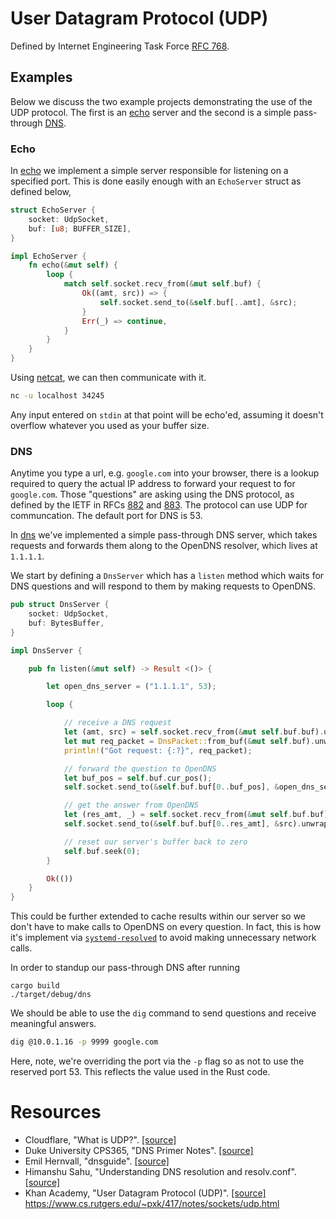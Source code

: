 # User Datagram Protocol (UDP)

Defined by Internet Engineering Task Force [RFC 768](https://tools.ietf.org/html/rfc768).


## Examples
Below we discuss the two example projects demonstrating the use of the UDP protocol. The first is an [echo](###echo) server and the second is a simple pass-through [DNS](###dns).

### Echo
In [echo](./echo) we implement a simple server responsible for listening on a specified port. This is done easily enough with an `EchoServer` struct as defined below,
```rust
struct EchoServer {
    socket: UdpSocket,
    buf: [u8; BUFFER_SIZE],
}

impl EchoServer {
    fn echo(&mut self) {
        loop {
            match self.socket.recv_from(&mut self.buf) {
                Ok((amt, src)) => {
                    self.socket.send_to(&self.buf[..amt], &src);        
                }
                Err(_) => continue,
            }
        }
    }
}
```
Using [netcat](http://netcat.sourceforge.net/), we can then communicate with it.
```bash
nc -u localhost 34245
```
Any input entered on `stdin` at that point will be echo'ed, assuming it doesn't overflow whatever you used as your buffer size.

### DNS
Anytime you type a url, e.g. `google.com` into your browser, there is a lookup required to query the actual IP address to forward your request to for `google.com`. Those "questions" are asking using the DNS protocol, as defined by the IETF in RFCs [882](https://tools.ietf.org/html/rfc882) and [883](https://tools.ietf.org/html/rfc883). The protocol can use UDP for communcation. The default port for DNS is 53.

In [dns](./dns) we've implemented a simple pass-through DNS server, which takes requests and forwards them along to the OpenDNS resolver, which lives at `1.1.1.1`.

We start by defining a `DnsServer` which has a `listen` method which waits for DNS questions and will respond to them by making requests to OpenDNS.
```rust
pub struct DnsServer {
    socket: UdpSocket,
    buf: BytesBuffer,
}

impl DnsServer {

    pub fn listen(&mut self) -> Result <()> {

        let open_dns_server = ("1.1.1.1", 53);

        loop {

            // receive a DNS request
            let (amt, src) = self.socket.recv_from(&mut self.buf.buf).unwrap();
            let mut req_packet = DnsPacket::from_buf(&mut self.buf).unwrap();
            println!("Got request: {:?}", req_packet);

            // forward the question to OpenDNS
            let buf_pos = self.buf.cur_pos();
            self.socket.send_to(&self.buf.buf[0..buf_pos], &open_dns_server).unwrap();

            // get the answer from OpenDNS
            let (res_amt, _) = self.socket.recv_from(&mut self.buf.buf)?;
            self.socket.send_to(&self.buf.buf[0..res_amt], &src).unwrap();

            // reset our server's buffer back to zero
            self.buf.seek(0);
        }

        Ok(())
    }
}
```
This could be further extended to cache results within our server so we don't have to make calls to OpenDNS on every question. In fact, this is how it's implement via [`systemd-resolved`](https://wiki.archlinux.org/index.php/Systemd-resolved) to avoid making unnecessary network calls.

In order to standup our pass-through DNS after running 
```
cargo build
./target/debug/dns 
```

We should be able to use the `dig` command to send questions and receive meaningful answers.
```bash
dig @10.0.1.16 -p 9999 google.com
```
Here, note, we're overriding the port via the `-p` flag so as not to use the reserved port 53. This reflects the value used in the Rust code.

# Resources
* Cloudflare, "What is UDP?". [[source]](https://www.cloudflare.com/learning/ddos/glossary/user-datagram-protocol-udp/)
* Duke University CPS365, "DNS Primer Notes". [[source]](https://www2.cs.duke.edu/courses/fall16/compsci356/DNS/DNS-primer.pdf)
* Emil Hernvall, "dnsguide". [[source]](https://github.com/EmilHernvall/dnsguide)
* Himanshu Sahu, "Understanding DNS resolution and resolv.conf". [[source]](https://medium.com/@hsahu24/understanding-dns-resolution-and-resolv-conf-d17d1d64471c)
* Khan Academy, "User Datagram Protocol (UDP)". [[source]](https://www.khanacademy.org/computing/computers-and-internet/xcae6f4a7ff015e7d:the-internet/xcae6f4a7ff015e7d:transporting-packets/a/user-datagram-protocol-udp)
https://www.cs.rutgers.edu/~pxk/417/notes/sockets/udp.html
